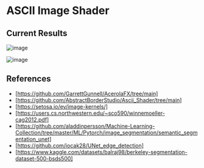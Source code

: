 # ASCII Image Shader

## Current Results
![image](https://github.com/user-attachments/assets/9cf28cdf-e995-4dd7-a7ec-c33dcfc5ee0a)


![image](https://github.com/user-attachments/assets/d1d54bf5-a63d-4807-9d15-853bbbac7e16)


## References
- [https://github.com/GarrettGunnell/AcerolaFX/tree/main]
- [https://github.com/AbstractBorderStudio/Ascii_Shader/tree/main]
- [https://setosa.io/ev/image-kernels/]
- [https://users.cs.northwestern.edu/~sco590/winnemoeller-cag2012.pdf]
- [https://github.com/aladdinpersson/Machine-Learning-Collection/tree/master/ML/Pytorch/image_segmentation/semantic_segmentation_unet]
- [https://github.com/iocak28/UNet_edge_detection]
- [https://www.kaggle.com/datasets/balraj98/berkeley-segmentation-dataset-500-bsds500]

